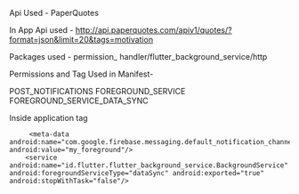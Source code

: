 Api Used - PaperQuotes

In App Api used - http://api.paperquotes.com/apiv1/quotes/?format=json&limit=20&tags=motivation

Packages used - permission_ handler/flutter_background_service/http

Permissions and Tag Used in Manifest-

POST_NOTIFICATIONS
FOREGROUND_SERVICE
FOREGROUND_SERVICE_DATA_SYNC

<uses-permission android:name="android.permission.POST_NOTIFICATIONS" />
<uses-permission android:name="android.permission.FOREGROUND_SERVICE" />
    <uses-permission android:name="android.permission.FOREGROUND_SERVICE_SPECIAL_USE" />
    <uses-permission android:name="android.permission.FOREGROUND_SERVICE_DATA_SYNC"/>

Inside application tag

<!-- For Foreground Service -->
         <meta-data android:name="com.google.firebase.messaging.default_notification_channel_id" android:value="my_foreground"/>
        <service android:name="id.flutter.flutter_background_service.BackgroundService" android:foregroundServiceType="dataSync" android:exported="true" android:stopWithTask="false"/>
